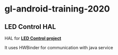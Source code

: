 # gl-android-training-2020

## LED Control HAL

HAL for [**LED Control project**](https://github.com/Serggio-26/gl-android-training-2020/tree/ledcontrol_project)

It uses HWBinder for communication with java service
